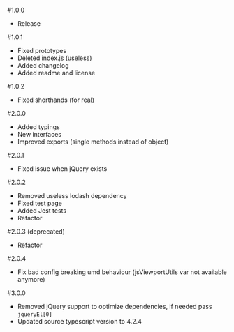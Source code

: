#1.0.0
* Release

#1.0.1
* Fixed prototypes
* Deleted index.js (useless)
* Added changelog
* Added readme and license

#1.0.2
* Fixed shorthands (for real)

#2.0.0
* Added typings
* New interfaces
* Improved exports (single methods instead of object)

#2.0.1
* Fixed issue when jQuery exists

#2.0.2
* Removed useless lodash dependency
* Fixed test page
* Added Jest tests
* Refactor

#2.0.3 (deprecated)
* Refactor

#2.0.4
* Fix bad config breaking umd behaviour (jsViewportUtils var not available anymore)

#3.0.0
* Removed jQuery support to optimize dependencies, if needed pass ```jqueryEl[0]```
* Updated source typescript version to 4.2.4
